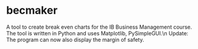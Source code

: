 # becmaker
A tool to create break even charts for the IB Business Management course. The tool is written in Python and uses Matplotlib, PySimpleGUI.\n
Update: The program can now also display the margin of safety.
